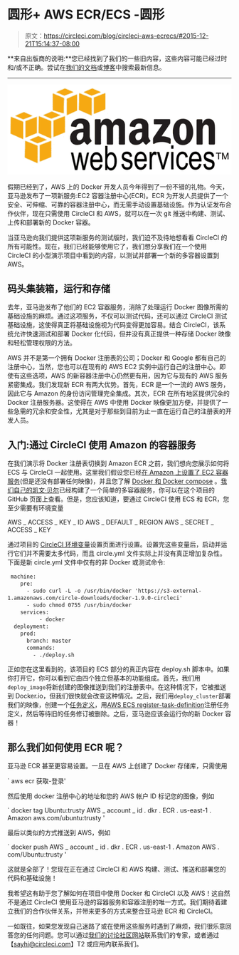 # 圆形+ AWS ECR/ECS -圆形

> 原文：<https://circleci.com/blog/circleci-aws-ecrecs/#2015-12-21T15:14:37-08:00>

**来自出版商的说明:**您已经找到了我们的一些旧内容，这些内容可能已经过时和/或不正确。尝试在[我们的文档](https://circleci.com/docs/)或[博客](https://circleci.com/blog/)中搜索最新信息。

* * *

![AmazonWebservices_Logo_svg](img/dbe824aebc7cbf58f81ed82ccfa98bd6.png)

假期已经到了，AWS 上的 Docker 开发人员今年得到了一份不错的礼物。今天，亚马逊发布了一项新服务:EC2 容器注册中心(ECR)。ECR 为开发人员提供了一个安全、可伸缩、可靠的容器注册中心，而无需手动设置基础设施。作为认证发布合作伙伴，现在只需使用 CircleCI 和 AWS，就可以在一次 git 推送中构建、测试、上传和部署新的 Docker 容器。

当亚马逊向我们提供这项新服务的测试版时，我们迫不及待地想看看 CircleCI 的所有可能性。现在，我们已经能够使用它了，我们想分享我们在一个使用 CircleCI 的小型演示项目中看到的内容，以测试并部署一个新的多容器设置到 AWS。

## 码头集装箱，运行和存储

去年，亚马逊发布了他们的 EC2 容器服务，消除了处理运行 Docker 图像所需的基础设施的麻烦。通过这项服务，不仅可以测试代码，还可以通过 CircleCI 测试基础设施，这使得真正将基础设施视为代码变得更加容易。结合 CircleCI，该系统允许快速测试和部署 Docker 化代码，但并没有真正提供一种存储 Docker 映像和轻松管理权限的方法。

AWS 并不是第一个拥有 Docker 注册表的公司；Docker 和 Google 都有自己的注册中心，当然，您也可以在现有的 AWS EC2 实例中运行自己的注册中心。即使有这些选项，AWS 的新容器注册中心仍然更有用，因为它与现有的 AWS 服务紧密集成。我们发现新 ECR 有两大优势。首先，ECR 是一个一流的 AWS 服务，因此它与 Amazon 的身份访问管理完全集成。其次，ECR 在所有地区提供冗余的 Docker 注册服务器。这使得在 AWS 中使用 Docker 映像更加方便，并提供了一些急需的冗余和安全性，尤其是对于那些到目前为止一直在运行自己的注册表的开发人员。

## 入门:通过 CircleCI 使用 Amazon 的容器服务

在我们演示将 Docker 注册表切换到 Amazon ECR 之前，我们想向您展示如何将 ECS 与 CircleCI 一起使用。这里我们假设您已经[在 Amazon 上设置了 EC2 容器服务](https://aws.amazon.com/ecs/)(但是还没有部署任何映像)，并且您了解 [Docker 和 Docker compose](https://docs.docker.com/compose/) 。[我们自己的凯文·贝尔](/blog/tame-your-test-environment-with-docker-compose/)已经构建了一个简单的多容器服务，你可以在这个项目的 GitHub 页面上查看。但是，您应该知道，要通过 CircleCI 使用 ECS 和 ECR，您至少需要有环境变量

AWS _ ACCESS _ KEY _ ID AWS _ DEFAULT _ REGION AWS _ SECRET _ ACCESS _ KEY

通过项目的 [CircleCI 环境变量](https://circleci.com/docs/1.0/environment-variables/#custom)设置页面进行设置。设置完这些变量后，启动并运行它们并不需要太多代码，而且 circle.yml 文件实际上并没有真正增加复杂性。下面是新 circle.yml 文件中仅有的非 Docker 或测试命令:

```
 machine:
    pre:
      - sudo curl -L -o /usr/bin/docker 'https://s3-external-1.amazonaws.com/circle-downloads/docker-1.9.0-circleci'
      - sudo chmod 0755 /usr/bin/docker
    services:
          - docker
  deployment:
    prod:
      branch: master
      commands:
        - ./deploy.sh 
```

正如您在这里看到的，该项目的 ECS 部分的真正内容在 deploy.sh 脚本中。如果你打开它，你可以看到它由四个独立但基本的功能组成。首先，我们用`deploy_image`将新创建的图像推送到我们的注册表中。在这种情况下，它被推送到 Docker.io，但我们很快就会改变这种情况。之后，我们用`deploy_cluster`部署我们的映像，创建一个[任务定义](http://docs.aws.amazon.com/AmazonECS/latest/developerguide/task_defintions.html)，用[AWS ECS register-task-definition](http://docs.aws.amazon.com/cli/latest/reference/ecs/register-task-definition.html)注册任务定义，然后等待旧的任务修订被删除。之后，亚马逊应该会运行你的新 Docker 容器！

## 那么我们如何使用 ECR 呢？

亚马逊 ECR 甚至更容易设置。一旦在 AWS 上创建了 Docker 存储库，只需使用

` aws ecr 获取-登录'

然后使用 docker 注册中心的地址和您的 AWS 帐户 ID 标记您的图像，例如

` docker tag Ubuntu:trusty AWS _ account _ id . dkr . ECR . us-east-1 . Amazon aws.com/ubuntu:trusty '

最后以类似的方式推送到 AWS，例如

` docker push AWS _ account _ id . dkr . ECR . us-east-1 . Amazon AWS . com/Ubuntu:trusty '

这就是全部了！您现在正在通过 CircleCI 和 AWS 构建、测试、推送和部署您的代码和基础设施！

我希望这有助于您了解如何在项目中使用 Docker 和 CircleCI 以及 AWS！这自然不是通过 CircleCI 使用亚马逊的容器服务和容器注册的唯一方式。我们期待着建立我们的合作伙伴关系，并带来更多的方式来整合亚马逊 ECR 和 CircleCI。

一如既往，如果您发现自己迷路了或在使用这些服务时遇到了麻烦，我们很乐意回答您的任何问题。您可以通过[我们的讨论社区网站](https://discuss.circleci.com/)联系我们的专家，或者通过【sayhi@circleci.com】T2 或应用内联系我们。